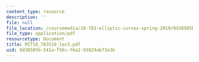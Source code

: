 ```yaml
---
content_type: resource
description: ''
file: null
file_location: /coursemedia/18-783-elliptic-curves-spring-2019/9d38505b541af56cf6a293829ab73a3b_MIT18_783S19_lec5.pdf
file_type: application/pdf
resourcetype: Document
title: MIT18_783S19_lec5.pdf
uid: 9d38505b-541a-f56c-f6a2-93829ab73a3b
---
```

